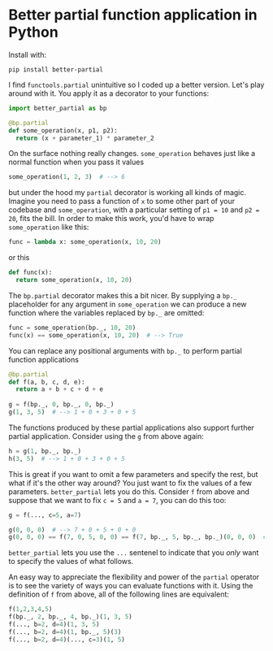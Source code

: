 # Better partial function application in Python

Install with:

```
pip install better-partial
```

I find `functools.partial` unintuitive so I coded up a better version. Let's play around with it. You apply it as a decorator to your functions:

```python
import better_partial as bp

@bp.partial
def some_operation(x, p1, p2):
  return (x + parameter_1) * parameter_2
```

On the surface nothing really changes. `some_operation` behaves just like a normal function when you pass it values

```python
some_operation(1, 2, 3)  # --> 6
```

but under the hood my `partial` decorator is working all kinds of magic. Imagine you need to pass a function of `x` to some other part of your codebase and `some_operation`, with a particular setting of `p1 = 10` and `p2 = 20`, fits the bill. In order to make this work, you'd have to wrap `some_operation` like this:

```python
func = lambda x: some_operation(x, 10, 20)
```

or this

```python
def func(x):
  return some_operation(x, 10, 20)
```

The `bp.partial` decorator makes this a bit nicer. By supplying a `bp._` placeholder for any argument in `some_operation` we can produce a new function where the variables replaced by `bp._` are omitted:
```python
func = some_operation(bp._, 10, 20)
func(x) == some_operation(x, 10, 20)  # --> True
```

You can replace any positional arguments with `bp._` to perform partial function applications
```python
@bp.partial
def f(a, b, c, d, e):
  return a + b + c + d + e
  
g = f(bp._, 0, bp._, 0, bp._)
g(1, 3, 5)  # --> 1 + 0 + 3 + 0 + 5
```

The functions produced by these partial applications also support further partial application. Consider using the `g` from above again:
```python
h = g(1, bp._, bp._)
h(3, 5)  # --> 1 + 0 + 3 + 0 + 5
```

This is great if you want to omit a few parameters and specify the rest, but what if it's the other way around? You just want to fix the values of a few parameters. `better_partial` lets you do this. Consider `f` from above and suppose that we want to fix `c = 5` and `a = 7`, you can do this too:
```python
g = f(..., c=5, a=7)

g(0, 0, 0)  # --> 7 + 0 + 5 + 0 + 0
g(0, 0, 0) == f(7, 0, 5, 0, 0) == f(7, bp._, 5, bp._, bp._)(0, 0, 0)  # --> True
```

`better_partial` lets you use the `...` sentenel to indicate that you _only_ want to specify the values of what follows.

An easy way to appreciate the flexibility and power of the `partial` operator is to see the variety of ways you can evaluate functions with it. Using the definition of `f` from above, all of the following lines are equivalent:

```python
f(1,2,3,4,5)
f(bp._, 2, bp._, 4, bp._)(1, 3, 5)
f(..., b=2, d=4)(1, 3, 5)
f(..., b=2, d=4)(1, bp._, 5)(3)
f(..., b=2, d=4)(..., c=3)(1, 5)
```
